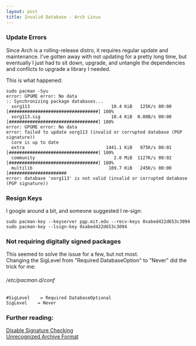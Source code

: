```yaml
---
layout: post
title: Invalid Database - Arch Linux
---
```


### Update Errors
Since Arch is a rolling-release distro, it requires regular update and maintenance.  I've gotten away with not updating for a pretty long time, but eventually I just had to sit down, upgrade, and untangle the dependencies and conflicts to upgrade a library I needed.  


This is what happened:  

```
sudo pacman -Syu
error: GPGME error: No data
:: Synchronizing package databases...
  xorg113                               10.4 KiB   125K/s 00:00 [##################################] 100%
  xorg113.sig                           10.4 KiB  0.00B/s 00:00 [##################################] 100%
error: GPGME error: No data
error: failed to update xorg113 (invalid or corrupted database (PGP signature))
  core is up to date
  extra                               1441.1 KiB   975K/s 00:01 [##################################] 100%
  community                              2.0 MiB  1127K/s 00:02 [##################################] 100%
  multilib                             109.7 KiB   245K/s 00:00 [######################
error: database 'xorg113' is not valid (invalid or corrupted database (PGP signature))
```

### Resign Keys

I google around a bit, and someone suggested I re-sign:

```
sudo pacman-key --keyserver pgp.mit.edu --recv-keys 0xabed422d653c3094
sudo pacman-key --lsign-key 0xabed422d653c3094
```

### Not requiring digitally signed packages

This seemed to solve the issue for a few, but not most.  
Changing the SigLevel from "Required DatabaseOption" to "Never" did the trick for me:

###### /etc/pacman.d/conf
```
#SigLevel    = Required DatabaseOptional
SigLevel    = Never
```

### Further reading:  
[Disable Signature Checking](https://wiki.archlinux.org/index.php/Pacman-key#Disabling_signature_checking)  
[Unrecognized Archive Format](https://bbs.archlinux.org/viewtopic.php?id=13531k0)  





